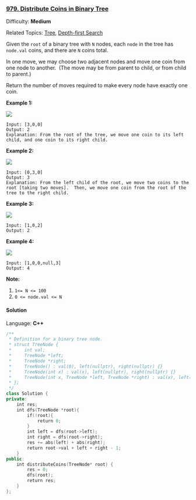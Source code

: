 ### [979\. Distribute Coins in Binary Tree](https://leetcode.com/problems/distribute-coins-in-binary-tree/)

Difficulty: **Medium**

Related Topics: [Tree](https://leetcode.com/tag/tree/), [Depth-first Search](https://leetcode.com/tag/depth-first-search/)

Given the `root` of a binary tree with `N` nodes, each `node` in the tree has `node.val` coins, and there are `N` coins total.

In one move, we may choose two adjacent nodes and move one coin from one node to another.  (The move may be from parent to child, or from child to parent.)

Return the number of moves required to make every node have exactly one coin.

**Example 1:**

**![](https://assets.leetcode.com/uploads/2019/01/18/tree1.png)**

```
Input: [3,0,0]
Output: 2
Explanation: From the root of the tree, we move one coin to its left child, and one coin to its right child.
```

**Example 2:**

**![](https://assets.leetcode.com/uploads/2019/01/18/tree2.png)**

```
Input: [0,3,0]
Output: 3
Explanation: From the left child of the root, we move two coins to the root [taking two moves].  Then, we move one coin from the root of the tree to the right child.
```

**Example 3:**

**![](https://assets.leetcode.com/uploads/2019/01/18/tree3.png)**

```
Input: [1,0,2]
Output: 2
```

**Example 4:**

**![](https://assets.leetcode.com/uploads/2019/01/18/tree4.png)**

```
Input: [1,0,0,null,3]
Output: 4
```

**<span style="display: inline;">Note:</span>**

1.  `1<= N <= 100`
2.  `0 <= node.val <= N`

#### Solution

Language: **C++**

```c++
/**
 * Definition for a binary tree node.
 * struct TreeNode {
 *     int val;
 *     TreeNode *left;
 *     TreeNode *right;
 *     TreeNode() : val(0), left(nullptr), right(nullptr) {}
 *     TreeNode(int x) : val(x), left(nullptr), right(nullptr) {}
 *     TreeNode(int x, TreeNode *left, TreeNode *right) : val(x), left(left), right(right) {}
 * };
 */
class Solution {
private:
    int res;
    int dfs(TreeNode *root){
        if(!root){
            return 0;
        }
        int left = dfs(root->left);
        int right = dfs(root->right);
        res += abs(left) + abs(right);
        return root->val + left + right - 1;
    }
public:
    int distributeCoins(TreeNode* root) {
        res = 0;
        dfs(root);
        return res;
    }
};
```

